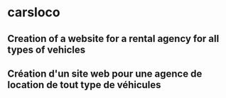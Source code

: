 
# carsloco


## Creation of a website for a rental agency for all types of vehicles 
## Création d'un site web pour une agence de location de tout type de véhicules
